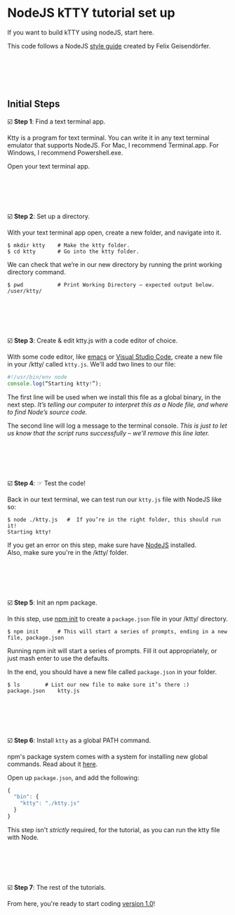 #  NodeJS kTTY tutorial set up

If you want to build kTTY using nodeJS, start here.

This code follows a NodeJS [style guide](https://github.com/felixge/node-style-guide) created by Felix Geisendörfer.

<br/><br/><br/><br/>



##  Initial Steps

☑️ **Step 1**: Find a text terminal app.   

Ktty is a program for text terminal.  You can write it in any text terminal emulator that supports NodeJS. For Mac, I recommend Terminal.app.  For Windows, I recommend Powershell.exe.  

Open your text terminal app.

<br/><br/><br/><br/>


☑️ **Step 2**: Set up a directory.  

With your text terminal app open, create a new folder, and navigate into it. 

```shell
$ mkdir ktty    # Make the ktty folder.
$ cd ktty       # Go into the ktty folder.
```

We can check that we’re in our new directory 
by running the print working directory command. 

```shell
$ pwd           # Print Working Directory – expected output below.
/user/ktty/     
```


<br/><br/><br/><br/>


☑️ **Step 3**: Create & edit ktty.js with a code editor of choice.

With some code editor, like [emacs](https://www.gnu.org/software/emacs/) or [Visual Studio Code](https://code.visualstudio.com/), create a new file in your /ktty/ called `ktty.js`.
We'll add two lines to our file:

```js
#!/usr/bin/env node
console.log(“Starting ktty!”);
```

The first line will be used when we install this file as a global binary, in the next step.
*It’s telling our computer to interpret this as a Node file, and where to find Node’s source code.*

The second line will log a message to the terminal console.
*This is just to let us know that the script runs successfully – we’ll remove this line later.*

<br/><br/><br/><br/>



☑️ **Step 4**: ☞ Test the code!

Back in our text terminal, we can test run our `ktty.js` file with NodeJS like so:

```shell
$ node ./ktty.js   #  If you’re in the right folder, this should run it!
Starting ktty!
```

If you get an error on this step, make sure have [NodeJS](https://nodejs.org/en/) installed.  
Also, make sure you're in the /ktty/ folder.


<br/><br/><br/><br/>



☑️ **Step 5**: Init an npm package.

In this step, use [npm init](https://docs.npmjs.com/cli/v7/commands/npm-init) to create a `package.json` file in your /ktty/ directory.

```shell
$ npm init		# This will start a series of prompts, ending in a new file, package.json
```

Running npm init will start a series of prompts.  Fill it out appropriately, or just mash enter to use the defaults.

In the end, you should have a new file called `package.json` in your folder.  

```shell
$ ls		# List our new file to make sure it’s there :)
package.json 	ktty.js
```

<br/><br/><br/><br/>



☑️ **Step 6**: Install `ktty` as a global PATH command.

npm's package system comes with a system for installing new global commands.  Read about it [here](https://docs.npmjs.com/cli/v7/configuring-npm/package-json#bin).

Open up `package.json`, and add the following:

```javascript
{
  "bin": {
    "ktty": "./ktty.js"
  }
}
```

This step isn't *strictly* required, for the tutorial, as you can run the ktty file with Node.  

<br/><br/><br/><br/>




☑️ **Step 7**: The rest of the tutorials.

From here, you're ready to start coding [version 1.0](https://github.com/rooftop-media/ktty-tutorial/blob/main/js/version1.0/tutorial.md)!
